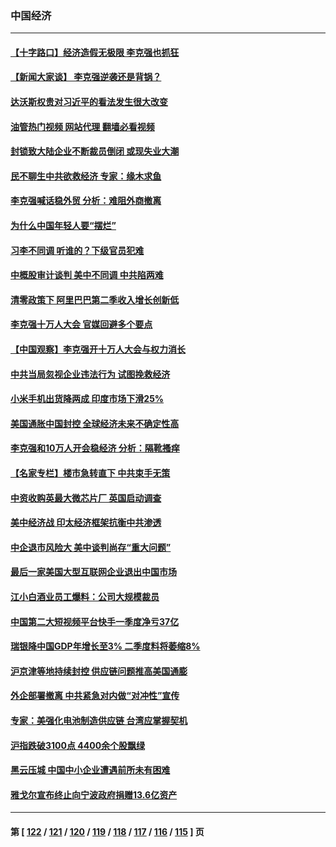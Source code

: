 ### 中国经济
---
#### [【十字路口】经济造假无极限 李克强也抓狂](../../pages/ncid283/n13746782.md?05280445) 
#### [【新闻大家谈】 李克强逆袭还是背锅？](../../pages/ncid283/n13746781.md?05280445) 
#### [达沃斯权贵对习近平的看法发生很大改变](../../pages/ncid283/n13746167.md?05280445) 
#### [油管热门视频 网站代理 翻墙必看视频](http://209.222.30.114:81/youtube.html?05280445)
#### [封锁致大陆企业不断裁员倒闭 或现失业大潮](../../pages/ncid283/n13746498.md?05280445) 
#### [民不聊生中共欲救经济 专家：缘木求鱼](../../pages/ncid283/n13746227.md?05280445) 
#### [李克强喊话稳外贸 分析：难阻外商撤离](../../pages/ncid283/n13746266.md?05280445) 
#### [为什么中国年轻人要“摆烂”](../../pages/ncid283/n13746219.md?05280445) 
#### [习李不同调 听谁的？下级官员犯难](../../pages/ncid283/n13746171.md?05280445) 
#### [中概股审计谈判 美中不同调 中共陷两难](../../pages/ncid283/n13746049.md?05280445) 
#### [清零政策下 阿里巴巴第二季收入增长创新低](../../pages/ncid283/n13746107.md?05280445) 
#### [李克强十万人大会 官媒回避多个要点](../../pages/ncid283/n13746051.md?05280445) 
#### [【中国观察】李克强开十万人大会与权力消长](../../pages/ncid283/n13745814.md?05280445) 
#### [中共当局忽视企业违法行为 试图挽救经济](../../pages/ncid283/n13745568.md?05280445) 
#### [小米手机出货降两成 印度市场下滑25%](../../pages/ncid283/n13745576.md?05280445) 
#### [美国通胀中国封控 全球经济未来不确定性高](../../pages/ncid283/n13745529.md?05280445) 
#### [李克强和10万人开会稳经济 分析：隔靴搔痒](../../pages/ncid283/n13744468.md?05280445) 
#### [【名家专栏】楼市急转直下 中共束手无策](../../pages/ncid283/n13745026.md?05280445) 
#### [中资收购英最大微芯片厂 英国启动调查](../../pages/ncid283/n13745209.md?05280445) 
#### [美中经济战 印太经济框架抗衡中共渗透](../../pages/ncid283/n13744604.md?05280445) 
#### [中企退市风险大 美中谈判尚存“重大问题”](../../pages/ncid283/n13744554.md?05280445) 
#### [最后一家美国大型互联网企业退出中国市场](../../pages/ncid283/n13744579.md?05280445) 
#### [江小白酒业员工爆料：公司大规模裁员](../../pages/ncid283/n13744477.md?05280445) 
#### [中国第二大短视频平台快手一季度净亏37亿](../../pages/ncid283/n13744491.md?05280445) 
#### [瑞银降中国GDP年增长至3% 二季度料将萎缩8%](../../pages/ncid283/n13744327.md?05280445) 
#### [沪京津等地持续封控 供应链问题推高美国通膨](../../pages/ncid283/n13744422.md?05280445) 
#### [外企部署撤离 中共紧急对内做“对冲性”宣传](../../pages/ncid283/n13743948.md?05280445) 
#### [专家：美强化电池制造供应链 台湾应掌握契机](../../pages/ncid283/n13744208.md?05280445) 
#### [沪指跌破3100点 4400余个股飘绿](../../pages/ncid283/n13744229.md?05280445) 
#### [黑云压城 中国中小企业遭遇前所未有困难](../../pages/ncid283/n13744053.md?05280445) 
#### [雅戈尔宣布终止向宁波政府捐赠13.6亿资产](../../pages/ncid283/n13744156.md?05280445) 

---
#### 第 [ [122](./122.md?05280445) / [121](./121.md?05280445) / [120](./120.md?05280445) / [119](./119.md?05280445) / [118](./118.md?05280445) / [117](./117.md?05280445) / [116](./116.md?05280445) / [115](./115.md?05280445) ] 页

